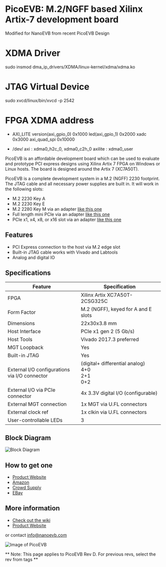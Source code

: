 # PicoEVB: M.2/NGFF based Xilinx Artix-7 development board

Modified for NanoEVB from recent PicoEVB Design


# XDMA Driver
sudo insmod dma_ip_drivers/XDMA/linux-kernel/xdma/xdma.ko

# JTAG Virtual Device
sudo xvcd/linux/bin/xvcd -p 2542

# FPGA XDMA address

- AXI_LITE
version(axi_gpio_0) 	0x1000 
led(axi_gpio_1) 	0x2000 
xadc 			0x3000
axi_quad_spi 		0x10000

- /dev/
axi : xdma0_h2c_0, xdma0_c2h_0
axilite : xdma0_user


PicoEVB is an affordable development board which can be used to evaluate and prototype 
PCI express designs using Xilinx Artix 7 FPGA on Windows or Linux hosts.
The board is designed around the Artix 7 (XC7A50T).

PicoEVB is a complete development system in a M.2 (NGFF) 2230 footprint. The JTAG cable
and all necessary power supplies are built in. It will work in the following slots:
 
- M.2 2230 Key A
- M.2 2230 Key E
- M.2 2280 Key M via an adapter [like this one](https://www.amazon.com/gp/product/B079NB8J3B)
- Full length mini PCIe via an adapter [like this one](https://www.amazon.com/dp/B01MR76H5F)
- PCIe x1, x4, x8, or x16 slot via an adapter [like this one](https://www.amazon.com/dp/B013U4401W) 

## Features
- PCI Express connection to the host via M.2 edge slot
- Built-in JTAG cable works with Vivado and Labtools
- Analog and digital IO

## Specifications

| Feature | Specification |
| --- | --- |
| FPGA | Xilinx Artix XC7A50T-2CSG325C |
| Form Factor | M.2 (NGFF), keyed for A and E slots |
| Dimensions | 22x30x3.8 mm |
| Host Interface | PCIe x1 gen 2 (5 Gb/s) |
| Host Tools | Vivado 2017.3 preferred |
| MGT Loopback | Yes |
| Built-in JTAG | Yes |
| External I/O configurations <BR/> via I/O connector | (digital+ differential analog) <BR/> 4+0 <BR/> 2+1 <BR/> 0+2 |
| External I/O via PCIe connector | 4x 3.3V digital I/O (configurable) |
| External MGT connection | 1x MGT via U.FL connectors |
| External clock ref | 1x clkin via U.FL connectors |
| User-controllable LEDs | 3 |


## Block Diagram

![Block Diagram](./images/pico-d-diagram.png)

## How to get one

- [Product Website](https://www.picoevb.com)
- [Amazon](https://www.amazon.com/dp/B0779PC8S4)
- [Crowd Supply](https://www.crowdsupply.com/rhs-research/nanoevb)
- [EBay](https://www.ebay.com/itm/232775706324)

## More information

- [Check out the wiki](https://github.com/RHSResearchLLC/NanoEVB-X1/wiki)
- [Product Website](https://www.picoevb.com)

or contact info@nanoevb.com

![Image of PicoEVB](./images/H3-600x660-ind.png)

** Note: This page applies to PicoEVB Rev D. For previous revs, select the rev from tags ** 

